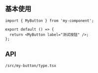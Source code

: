## 基本使用

```tsx | react
import { MyButton } from 'my-component';

export default () => {
  return <MyButton label="测试按钮" />;
};
```

## API

```API
/src/my-button/type.tsx
```